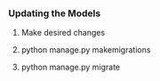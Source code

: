 ### Updating the Models

1. Make desired changes

2. python manage.py makemigrations

3. python manage.py migrate